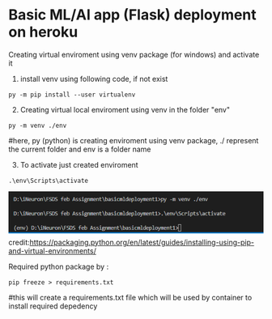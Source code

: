 # Basic ML/AI app (Flask) deployment on heroku


Creating virtual enviroment using venv package (for windows) and activate it

1. install venv using following code, if not exist  
```
py -m pip install --user virtualenv
```

2. Creating virtual local enviroment using venv in the folder "env"
```
py -m venv ./env
```

#here, py (python) is creating enviroment using venv package, 
./ represent the current folder and env is a folder name 

3. To activate just created enviroment
```
.\env\Scripts\activate
```
![](readme%20pic.bmp)
credit:https://packaging.python.org/en/latest/guides/installing-using-pip-and-virtual-environments/

Required python package by :
```
pip freeze > requirements.txt
```
#this will create a requirements.txt file which will be used by container to install required depedency
